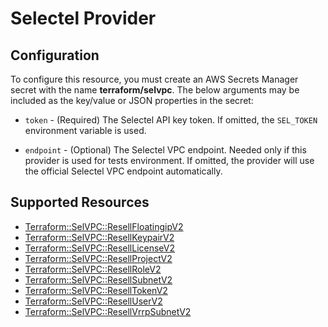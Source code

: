 # Selectel Provider

## Configuration

To configure this resource, you must create an AWS Secrets Manager secret with the name **terraform/selvpc**. The below arguments may be included as the key/value or JSON properties in the secret:

* `token` - (Required) The Selectel API key token. If omitted, the `SEL_TOKEN`
  environment variable is used.

* `endpoint` - (Optional) The Selectel VPC endpoint. Needed only if this provider
  is used for tests environment. If omitted, the provider will use the official
  Selectel VPC endpoint automatically.


## Supported Resources

* [Terraform::SelVPC::ResellFloatingipV2](docs/providers/selvpc/ResellFloatingipV2.md)
* [Terraform::SelVPC::ResellKeypairV2](docs/providers/selvpc/ResellKeypairV2.md)
* [Terraform::SelVPC::ResellLicenseV2](docs/providers/selvpc/ResellLicenseV2.md)
* [Terraform::SelVPC::ResellProjectV2](docs/providers/selvpc/ResellProjectV2.md)
* [Terraform::SelVPC::ResellRoleV2](docs/providers/selvpc/ResellRoleV2.md)
* [Terraform::SelVPC::ResellSubnetV2](docs/providers/selvpc/ResellSubnetV2.md)
* [Terraform::SelVPC::ResellTokenV2](docs/providers/selvpc/ResellTokenV2.md)
* [Terraform::SelVPC::ResellUserV2](docs/providers/selvpc/ResellUserV2.md)
* [Terraform::SelVPC::ResellVrrpSubnetV2](docs/providers/selvpc/ResellVrrpSubnetV2.md)